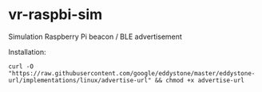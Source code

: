 # vr-raspbi-sim
Simulation Raspberry Pi beacon / BLE advertisement

Installation:

`curl -O "https://raw.githubusercontent.com/google/eddystone/master/eddystone-url/implementations/linux/advertise-url" && chmod +x advertise-url`
